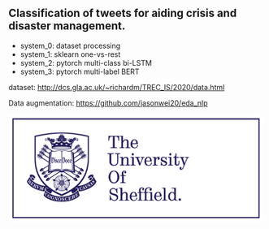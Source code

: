 
## Classification of tweets for aiding crisis and disaster management.

* system_0: dataset processing
* system_1: sklearn one-vs-rest
* system_2: pytorch multi-class bi-LSTM
* system_3: pytorch multi-label BERT 

dataset: http://dcs.gla.ac.uk/~richardm/TREC_IS/2020/data.html

Data augmentation: https://github.com/jasonwei20/eda_nlp

<img src="image/sheffield.png" width="500">
